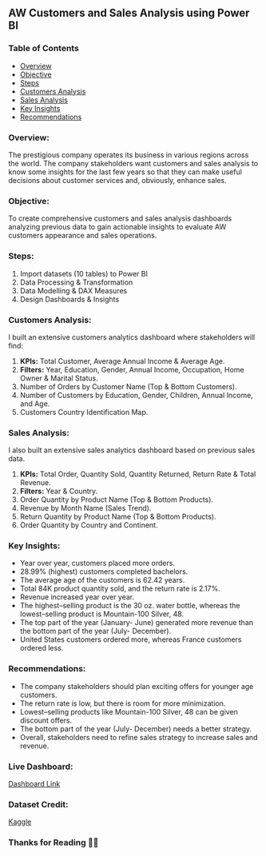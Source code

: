## AW Customers and Sales Analysis using Power BI

### Table of Contents
- [Overview](#overview)
- [Objective](#objective)
- [Steps](#steps)
- [Customers Analysis](#customers-analysis)
- [Sales Analysis](#sales-analysis)
- [Key Insights](#key-insights)
- [Recommendations](#recommendations)

### Overview:
The prestigious company operates its business in various regions across the world. The company stakeholders want customers and sales analysis to know some insights for the last few years so that they can make useful decisions about customer services and, obviously, enhance sales.

### Objective:
To create comprehensive customers and sales analysis dashboards analyzing previous data to gain actionable insights to evaluate AW customers appearance and sales operations.

### Steps:
1. Import datasets (10 tables) to Power BI
2. Data Processing & Transformation
3. Data Modelling & DAX Measures
4. Design Dashboards & Insights

### Customers Analysis: 
I built an extensive customers analytics dashboard where stakeholders will find:
1.	**KPIs:** Total Customer, Average Annual Income & Average Age.
2.	**Filters:** Year, Education, Gender, Annual Income, Occupation, Home Owner & Marital Status.
3.	Number of Orders by Customer Name (Top & Bottom Customers).
4.	Number of Customers by Education, Gender, Children, Annual Income, and Age.
5.	Customers Country Identification Map.

### Sales Analysis: 
I also built an extensive sales analytics dashboard based on previous sales data.
1.	**KPIs:** Total Order, Quantity Sold, Quantity Returned, Return Rate & Total Revenue.
2.	**Filters:** Year & Country.
3.	Order Quantity by Product Name (Top & Bottom Products).
4.	Revenue by Month Name (Sales Trend).
5.	Return Quantity by Product Name (Top & Bottom Products).
6.	Order Quantity by Country and Continent.

### Key Insights: 
- Year over year, customers placed more orders.
- 28.99% (highest) customers completed bachelors.
- The average age of the customers is 62.42 years.
- Total 84K product quantity sold, and the return rate is 2.17%.
- Revenue increased year over year.
- The highest–selling product is the 30 oz. water bottle, whereas the lowest–selling product is Mountain-100 Silver, 48.
- The top part of the year (January- June) generated more revenue than the bottom part of the year (July- December).
- United States customers ordered more, whereas France customers ordered less.

### Recommendations: 
- The company stakeholders should plan exciting offers for younger age customers.
- The return rate is low, but there is room for more minimization.
- Lowest–selling products like Mountain-100 Silver, 48 can be given discount offers.
- The bottom part of the year (July- December) needs a better strategy.
- Overall, stakeholders need to refine sales strategy to increase sales and revenue.

### Live Dashboard:
[Dashboard Link](https://app.powerbi.com/view?r=eyJrIjoiYWVlYWNjYWQtZTIzYS00YjlmLTgxZmMtMDdmMGIzNWE3OGFjIiwidCI6ImM2ZTU0OWIzLTVmNDUtNDAzMi1hYWU5LWQ0MjQ0ZGM1YjJjNCJ9)

### Dataset Credit: 
[Kaggle](https://www.kaggle.com/)

### Thanks for Reading 🌸🌸
